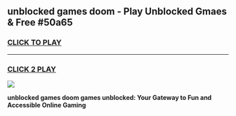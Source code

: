 
## unblocked games doom - Play Unblocked Gmaes & Free #50a65
<h3>
<a href="https://premium.freeplayer.one?title=unblocked_games_doom&ref=01M">CLICK TO PLAY</a></h3>
<hr>

<h3>
<a href="https://premium.freeplayer.one?title=unblocked_games_doom&ref=01M">CLICK 2 PLAY</a>
  
</h3>

<a href="https://premium.freeplayer.one?title=unblocked_games_doom&ref=01M"><img src="https://clearcache.store/games.png"></a>


**unblocked games doom games unblocked: Your Gateway to Fun and Accessible Online Gaming**
